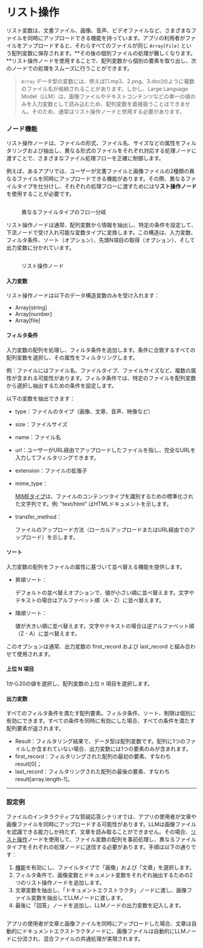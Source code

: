 # リスト操作

リスト変数は、文書ファイル、画像、音声、ビデオファイルなど、さまざまなファイルを同時にアップロードできる機能を持っています。アプリの利用者がファイルをアップロードすると、それらすべてのファイルが同じ `Array[File]` という配列変数に保存されます。**その後の個別ファイルの処理が難しくなります。**リスト操作ノードを使用することで、配列変数から個別の要素を取り出し、次のノードでの処理をスムーズに行うことができます。

> `Array` データ型の変数には、例えば[1.mp3、2.png、3.doc]のように複数のファイル名が格納されることがあります。しかし、Large Language Model（LLM）は、画像ファイルやテキストコンテンツなどの単一の値のみを入力変数として読み込むため、配列変数を直接扱うことはできません。そのため、通常はリスト操作ノードと併用する必要があります。

### ノード機能

リスト操作ノードは、ファイルの形式、ファイル名、サイズなどの属性をフィルタリングおよび抽出し、異なる形式のファイルをそれぞれ対応する処理ノードに渡すことで、さまざまなファイル処理フローを正確に制御します。

例えば、あるアプリでは、ユーザーが文書ファイルと画像ファイルの2種類の異なるファイルを同時にアップロードできる機能があります。その際、異なるファイルタイプを仕分けし、それぞれの処理フローに渡すためには**リスト操作ノード**を使用することが必要です。

<figure><img src="https://assets-docs.dify.ai/dify-enterprise-mintlify/jp/guides/workflow/node/522a0c932aab93d4f3970168412f759e.png" alt=""><figcaption><p>異なるファイルタイプのフロー分岐</p></figcaption></figure>

リスト操作ノードは通常、配列変数から情報を抽出し、特定の条件を設定して、下流ノードで受け入れ可能な変数タイプに変換します。この構造は、入力変数、フィルタ条件、ソート（オプション）、先頭N項目の取得（オプション）、そして出力変数に分かれています。

<figure><img src="https://assets-docs.dify.ai/dify-enterprise-mintlify/jp/guides/workflow/node/8c1be5a1270203aeb694872c316cd61e.png" alt=""><figcaption><p>リスト操作ノード</p></figcaption></figure>

#### 入力変数

リスト操作ノードは以下のデータ構造変数のみを受け入れます：

- Array[string]
- Array[number]
- Array[file]

#### フィルタ条件

入力変数の配列を処理し、フィルタ条件を追加します。条件に合致するすべての配列変数を選択し、その属性をフィルタリングします。

例：ファイルにはファイル名、ファイルタイプ、ファイルサイズなど、複数の属性が含まれる可能性があります。フィルタ条件では、特定のファイルを配列変数から選択し抽出するための条件を設定します。

以下の変数を抽出できます：

- type：ファイルのタイプ（画像、文章、音声、映像など）
- size：ファイルサイズ
- name：ファイル名
- url：ユーザーがURL経由でアップロードしたファイルを指し、完全なURLを入力してフィルタリングできます。
- extension：ファイルの拡張子
- mime_type：

    [MIMEタイプ](https://datatracker.ietf.org/doc/html/rfc2046)は、ファイルのコンテンツタイプを識別するための標準化された文字列です。例: "text/html" はHTMLドキュメントを示します。

- transfer_method：

    ファイルのアップロード方法（ローカルアップロードまたはURL経由でのアップロード）を示します。

#### ソート

入力変数の配列をファイルの属性に基づいて並べ替える機能を提供します。

- 昇順ソート：

    デフォルトの並べ替えオプションで、値が小さい順に並べ替えます。文字やテキストの場合はアルファベット順（A - Z）に並べ替えます。

- 降順ソート：

    値が大きい順に並べ替えます。文字やテキストの場合は逆アルファベット順（Z - A）に並べ替えます。

このオプションは通常、出力変数の first_record および last_record と組み合わせて使用されます。

#### 上位 N 項目

1から20の値を選択し、配列変数の上位 n 項目を選択します。

#### 出力変数

すべてのフィルタ条件を満たす配列要素。フィルタ条件、ソート、制限は個別に有効にできます。すべての条件を同時に有効にした場合、すべての条件を満たす配列要素が返されます。

- Result：フィルタリング結果で、データ型は配列変数です。配列に1つのファイルしか含まれていない場合、出力変数には1つの要素のみが含まれます。
- first_record：フィルタリングされた配列の最初の要素、すなわち result\[0]；
- last_record：フィルタリングされた配列の最後の要素、すなわち result\[array.length-1]。

***

### 設定例

ファイルのインタラクティブな質疑応答シナリオでは、アプリの使用者が文章や画像ファイルを同時にアップロードする可能性があります。LLMは画像ファイルを認識できる能力しか持たず、文章を読み取ることができません。その場合、[リスト操作](list-operator.md)ノードを使用して、ファイル変数の配列を事前処理し、異なるファイルタイプをそれぞれの処理ノードに送信する必要があります。手順は以下の通りです：

1. [機能](../additional-features.md)を有効にし、ファイルタイプで「画像」および「文章」を選択します。
2. フィルタ条件で、画像変数とドキュメント変数をそれぞれ抽出するための2つのリスト操作ノードを追加します。
3. 文章変数を抽出し、「ドキュメントエクストラクタ」ノードに渡し、画像ファイル変数を抽出してLLMノードに渡します。
4. 最後に「回答」ノードを追加し、LLMノードの出力変数を記入します。

<figure><img src="https://assets-docs.dify.ai/dify-enterprise-mintlify/jp/guides/workflow/node/ca60c2a982f7a9902c178e4e5503db50.png" alt=""><figcaption></figcaption></figure>

アプリの使用者が文章と画像ファイルを同時にアップロードした場合、文章は自動的にドキュメントエクストラクタノードに、画像ファイルは自動的にLLMノードに分流され、混合ファイルの共通処理が実現されます。